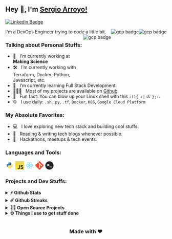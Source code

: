 ## Hey 👋, I'm [Sergio Arroyo!](https://github.com/sergioarroyop/)

[![Linkedin Badge](https://img.shields.io/badge/-LinkedIn-0e76a8?style=flat-square&logo=Linkedin&logoColor=white)](https://linkedin.com/in/sergioarroyop)

I'm a DevOps Engineer trying to code a little bit.
<a href="https://www.credential.net/f9501d58-52fc-4cf1-953e-3789ddb6941b" target="_blank"><img align="right" height="150" src="https://templates.images.credential.net/16590181582433100721069374350922.png" alt="gcp badge"></a>
<a href="https://www.credential.net/88549465-1743-4f58-8c8e-8fc8acd26f4c" target="_blank"><img align="right" height="150" src="https://templates.images.credential.net/16590187353005143094254042570164.png" alt="gcp badge"></a>
<a href="https://www.credential.net/5ee931b5-a512-4c2e-882a-bc25835b8c37" target="_blank"><img align="right" height="150" src="https://templates.images.credential.net/16590189116921664807425410566136.png" alt="gcp badge"></a>

### Talking about Personal Stuffs:

- 🏢 &nbsp; I'm currently working at **Making Science**
- 🛠 &nbsp; I’m currently working with Terraform, Docker, Python, Javascript, etc.
- 🚀 &nbsp; I’m currently learning Full Stack Development.
- 👨🏻‍💻 &nbsp; Most of my projects are available on [Github](https://github.com/sergioarroyop).
- 👾 &nbsp; Fun fact: You can blow up your Linux shell with this `:(){ :|:& };:`.
- ⚙️ &nbsp; I use daily: `.sh`,`.py`, `.tf`, `Docker`, `K8S`, `Google Cloud Platform`

### My Absolute Favorites:

- 💻 &nbsp; I love exploring new tech stack and building cool stuffs.
- 📰 &nbsp; Reading & writing tech blogs whenever possible.
- 🍕 &nbsp; Hackathons, meetups & tech events.

### Languages and Tools:

<code><img height="27" src="https://raw.githubusercontent.com/github/explore/80688e429a7d4ef2fca1e82350fe8e3517d3494d/topics/python/python.png" alt="python"></code>
<code><img height="27" src="https://raw.githubusercontent.com/github/explore/80688e429a7d4ef2fca1e82350fe8e3517d3494d/topics/javascript/javascript.png" alt="javascript"></code>
<code><img height="27" src="https://raw.githubusercontent.com/github/explore/80688e429a7d4ef2fca1e82350fe8e3517d3494d/topics/react/react.png" alt="react"></code>
<code><img height="27" src="https://raw.githubusercontent.com/devicons/devicon/master/icons/git/git-original.svg" alt="git"></code>
<code><img height="27" src="https://raw.githubusercontent.com/github/explore/80688e429a7d4ef2fca1e82350fe8e3517d3494d/topics/terminal/terminal.png" alt="terminal"></code>

### Projects and Dev Stuffs:

<details>	
  <summary><b>⚡ Github Stats</b></summary>

  <br />
  <img height="180em" src="https://github-readme-stats.vercel.app/api?username=sergioarroyop&show_icons=true&hide_border=true&&count_private=true&include_all_commits=true" />
  <img height="180em" src="https://github-readme-stats.vercel.app/api/top-langs/?username=sergioarroyop&exclude_repo=KNN-Image-Classification&show_icons=true&hide_border=true&layout=compact&langs_count=8"/>
</details>

<details>	
  <summary><b>☄️ Github Streaks</b></summary>

  <br />
  <img height="180em" src="https://github-readme-streak-stats.herokuapp.com/?user=sergioarroyop&hide_border=true" />
</details>

<details>
  <summary><b>🧑‍🚀 Open Source Projects</b></summary>

  <br />
  <table>
    <thead align="center">
      <tr border: none;>
        <td><b>💻 Projects</b></td>
        <td><b>🌟 Stars</b></td>
        <td><b>🍴 Forks</b></td>
        <td><b>🐛 Issues</b></td>
        <td><b>🔔 Pull Requests</b></td>
        <td><b>👨‍💻 Language</b></td>
      </tr>
    </thead>
    <tbody>
      <tr>
	<td><a href="https://github.com/sergioarroyop/dockergram"><b>🤖 DockerGram</b></a></td>
        <td><img alt="Stars" src="https://img.shields.io/github/stars/sergioarroyop/dockergram?style=flat-square&labelColor=343b41"/></td>
        <td><img alt="Forks" src="https://img.shields.io/github/forks/sergioarroyop/dockergram?style=flat-square&labelColor=343b41"/></td>
        <td><img alt="Issues" src="https://img.shields.io/github/issues/sergioarroyop/dockergram?style=flat-square"/></td>
        <td><img alt="Pull Requests" src="https://img.shields.io/github/issues-pr/sergioarroyop/dockergram?style=flat-square"/></td>
        <td><img alt="Language" src="https://img.shields.io/github/languages/top/sergioarroyop/dockergram?label=python&style=flat-square"/></td>
      </tr>
    </tbody>
  </table>
  <br />
</details>
 
<details>	
  <br />
  <summary><b>⚙️ Things I use to get stuff done</b></summary>
  	<ul>
  	  <li><b>OS:</b> Kubuntu 22.04</li>
	    <li><b>CPU: </b> i7 12700K</li>
  	  <li><b>Browser: </b> Google Chrome</li>
	    <li><b>Terminal: </b> ZSH: Oh My Zsh</li>
	    <li><b>Code Editor:</b> VSCode - NeoVim.</li>
	    <li><b>To Stay Updated:</b> Dev.to, Medium, Linkedin and Twitter.</li>
	    <br />
	</ul>	
</details>

#

<div align="center">

### Made with ❤️

</div>
